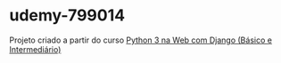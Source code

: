 # udemy-799014
Projeto criado a partir do curso [Python 3 na Web com Django (Básico e Intermediário)](https://www.udemy.com/share/100084AkoZc11UR3w=/)

